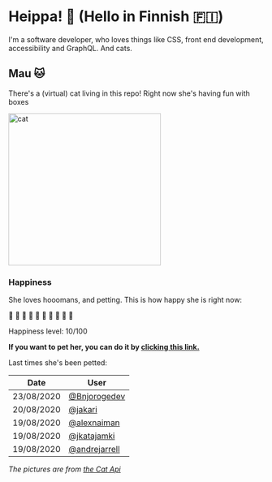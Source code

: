 # Heippa! :wave: (Hello in Finnish :finland:)

I'm a software developer, who loves things like CSS, front end development, accessibility and GraphQL. And cats.

<!-- Cat Widget Start -->
## Mau :cat:

There's a (virtual) cat living in this repo! Right now she's having fun with boxes

<img src=https://cdn2.thecatapi.com/images/2oo.gif alt="cat" width=300 />
  
### Happiness
  She loves hooomans, and petting. This is how happy she is right now: 
  
  :sparkling_heart: :black_heart: :black_heart: :black_heart: :black_heart: :black_heart: :black_heart: :black_heart: :black_heart: :black_heart: 
  
  Happiness level: 10/100
   
  **If you want to pet her, you can do it by [clicking this link.](https://github.com/eevajonnapanula/eevajonnapanula/issues/new?title=pet-cat&body=Just+submit+the+issue+-+that%27s+all+you+have+to+do+%3Acat%3A)**
  
  Last times she's been petted: 

Date | User
------- | ---------
 23/08/2020 | [@Bnjorogedev](https://github.com/Bnjorogedev)
20/08/2020 | [@jakari](https://github.com/jakari)
19/08/2020 | [@alexnaiman](https://github.com/alexnaiman)
19/08/2020 | [@jkatajamki](https://github.com/jkatajamki)
19/08/2020 | [@andrejarrell](https://github.com/andrejarrell)
  

*The pictures are from [the Cat Api](https://thecatapi.com/)*
<!-- Cat Widget End -->
